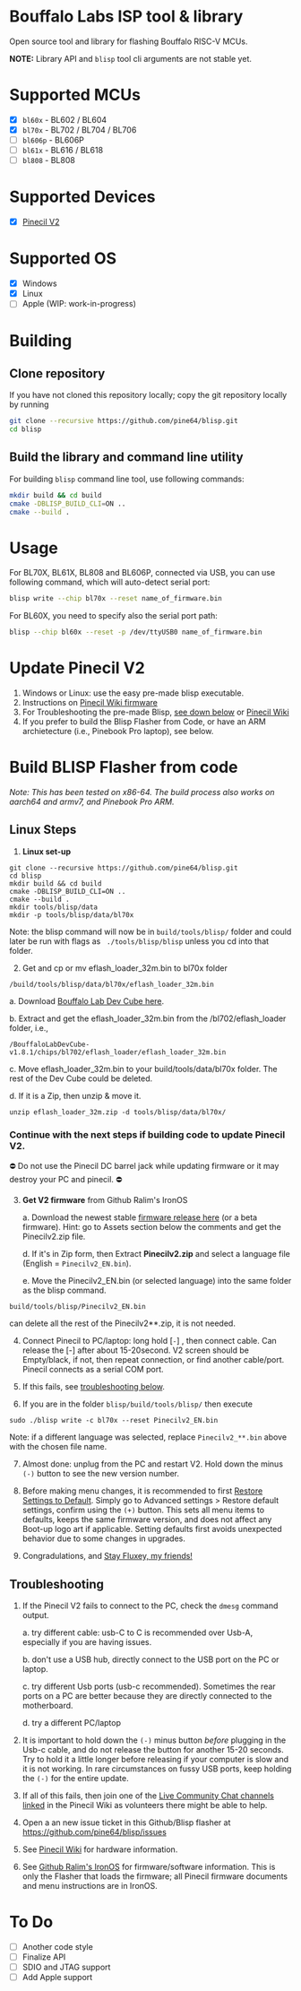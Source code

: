 # Bouffalo Labs ISP tool & library

Open source tool and library for flashing Bouffalo RISC-V MCUs.

**NOTE:** Library API and `blisp` tool cli arguments are not stable yet.

# Supported MCUs

- [x] `bl60x` - BL602 / BL604
- [x] `bl70x` - BL702 / BL704 / BL706
- [ ] `bl606p` - BL606P
- [ ] `bl61x` - BL616 / BL618
- [ ] `bl808` - BL808

# Supported Devices
- [X] [Pinecil V2](https://wiki.pine64.org/wiki/Pinecil)

# Supported OS
- [x] Windows
- [x] Linux
- [ ] Apple (WIP: work-in-progress)

# Building

## Clone repository

If you have not cloned this repository locally; copy the git repository locally by running

```bash
git clone --recursive https://github.com/pine64/blisp.git
cd blisp
```

## Build the library and command line utility

For building `blisp` command line tool, use following commands:

```bash
mkdir build && cd build
cmake -DBLISP_BUILD_CLI=ON ..
cmake --build .
```

# Usage

For BL70X, BL61X, BL808 and BL606P, connected via USB, you can use following command, which will auto-detect serial port:

```bash
blisp write --chip bl70x --reset name_of_firmware.bin
```

For BL60X, you need to specify also the serial port path:

```bash
blisp --chip bl60x --reset -p /dev/ttyUSB0 name_of_firmware.bin
```

# Update Pinecil V2
1. Windows or Linux: use the easy pre-made blisp executable. 
2. Instructions on [Pinecil Wiki firmware](https://wiki.pine64.org/wiki/Pinecil#Update_Pinecil_V2)
3. For Troubleshooting the pre-made Blisp, [see down below](https://github.com/pine64/blisp#troubleshooting) or [Pinecil Wiki](https://wiki.pine64.org/wiki/Pinecil#Troubleshooting_V2_Flashing)
4. If you prefer to build the Blisp Flasher from Code, or have an ARM archietecture (i.e., Pinebook Pro laptop), see below.


# Build BLISP Flasher from code

_Note: This has been tested on x86-64. The build process also works on aarch64 and armv7, and Pinebook Pro ARM._

## Linux Steps

1. **Linux set-up**
```
git clone --recursive https://github.com/pine64/blisp.git
cd blisp
mkdir build && cd build
cmake -DBLISP_BUILD_CLI=ON ..
cmake --build .
mkdir tools/blisp/data
mkdir -p tools/blisp/data/bl70x
```
  Note: the blisp command will now be in `build/tools/blisp/` folder and could later be run with flags as ` ./tools/blisp/blisp` unless you cd into that folder.

2. Get and cp or mv eflash_loader_32m.bin  to  bl70x folder

``` /build/tools/blisp/data/bl70x/eflash_loader_32m.bin ``` 

   a. Download [Bouffalo Lab Dev Cube here](https://dev.bouffalolab.com/download).
   
   b. Extract and get the eflash_loader_32m.bin from the /bl702/eflash_loader folder, i.e., 
   
```/BouffaloLabDevCube-v1.8.1/chips/bl702/eflash_loader/eflash_loader_32m.bin```
   
   c. Move eflash_loader_32m.bin to your build/tools/data/bl70x folder. The rest of the  Dev Cube could be deleted.
   
   d. If it is a Zip, then unzip & move it.
```
unzip eflash_loader_32m.zip -d tools/blisp/data/bl70x/
```

### Continue with the next steps if building code to update Pinecil V2.

⛔ Do not use the Pinecil DC barrel jack while updating firmware or it may destroy your PC and pinecil. ⛔

3. **Get V2 firmware** from Github Ralim's IronOS

   a. Download the newest stable [firmware release here](https://github.com/Ralim/IronOS/releases) (or a beta firmware). Hint: go to Assets section below the comments and get the Pinecilv2.zip file.
   
   d. If it's in Zip form, then Extract **Pinecilv2.zip** and select a language file (English = ```Pinecilv2_EN.bin```). 
   
   e. Move the Pinecilv2_EN.bin (or selected language) into the same folder as the blisp command.
```
build/tools/blisp/Pinecilv2_EN.bin
```
can delete all the rest of the Pinecilv2**.zip, it is not needed.

4. Connect Pinecil to PC/laptop: long hold [`-`]  , then connect cable. Can release the [-] after about 15-20second. V2 screen should be Empty/black,  if not, then repeat connection, or find another cable/port. Pinecil connects as a serial COM port.

5. If this fails, see [troubleshooting below](https://github.com/River-b/blisp/blob/master/README.md#troubleshooting).

6. If you are in  the folder  `blisp/build/tools/blisp/`   then execute 
```
sudo ./blisp write -c bl70x --reset Pinecilv2_EN.bin
```
Note: if a different language was selected, replace `Pinecilv2_**.bin` above with the chosen file name.

7. Almost done: unplug from the PC and restart V2. Hold down the minus `(-)` button to see the new version number.

8. Before making menu changes, it is recommended to first [Restore Settings to Default](https://github.com/Ralim/IronOS/blob/dev/Documentation/GettingStarted.md#settings-menu).
   Simply go to Advanced settings > Restore default settings, confirm using the `(+)` button. This sets all menu items to defaults, keeps the same firmware version, and does not affect any Boot-up logo art if applicable. Setting  defaults first avoids unexpected behavior due to some changes in upgrades.
   
9. Congradulations, and [Stay Fluxey, my friends!](https://www.reddit.com/r/PINE64official/comments/xk9vxu/most_interesting_man_in_the_world_i_dont_always/?utm_source=share&utm_medium=web2x&context=3)

## Troubleshooting
1. If the Pinecil V2 fails to connect to the PC, check the `dmesg` command output.

    a. try different cable: usb-C to C is recommended over Usb-A, especially if you are having issues.
    
    b. don't use a USB hub, directly connect to the USB port on the PC or laptop.
    
    c. try different Usb ports (usb-c recommended). Sometimes the rear ports on a PC are better because they are directly connected to the motherboard.
    
    d. try a different PC/laptop
    
2. It is important to hold down the `(-)` minus button _before_ plugging in the Usb-c cable, and do not release the button for another 15-20 seconds. Try to hold it a little longer before releasing if your computer is slow and it is not working. In rare circumstances on fussy USB ports, keep holding the `(-)` for the entire update.

3. If all of this fails, then join one of the [Live Community Chat channels linked](https://wiki.pine64.org/wiki/Pinecil#Community_links) in the Pinecil Wiki as volunteers there might be able to help.

4. Open a an new issue ticket in this Github/Blisp flasher at https://github.com/pine64/blisp/issues

5. See [Pinecil Wiki](https://wiki.pine64.org/wiki/Pinecil) for hardware information.

6. See [Github Ralim's IronOS](https://ralim.github.io/IronOS/#getting-started) for firmware/software information. This is only the Flasher that loads the firmware; all Pinecil firmware documents and menu instructions are in IronOS.


# To Do

- [ ] Another code style
- [ ] Finalize API
- [ ] SDIO and JTAG support
- [ ] Add Apple support
